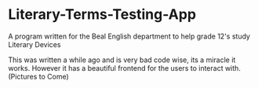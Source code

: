 # Literary-Terms-Testing-App
A program written for the Beal English department to help grade 12's study Literary Devices

This was written a while ago and is very bad code wise, its a miracle it works. However it has a beautiful frontend for the users to interact with. (Pictures to Come)

